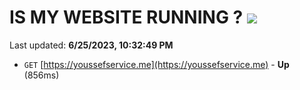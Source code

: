 # IS MY WEBSITE RUNNING ? [![](https://img.shields.io/static/v1?label=Sponsor&message=%E2%9D%A4&logo=GitHub&color=%23fe8e86)](https://github.com/sponsors/<username>)

Last updated: **6/25/2023, 10:32:49 PM**

- `GET` [https://youssefservice.me](https://youssefservice.me) - **Up** (856ms)
